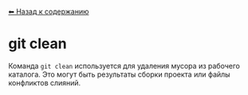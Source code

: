 [⬅ Назад к содержанию](./README.md)

# git clean

Команда `git clean` используется для удаления мусора из рабочего каталога. Это могут быть результаты сборки проекта или файлы конфликтов слияний.